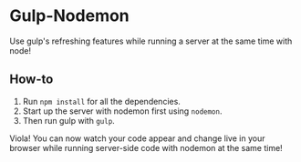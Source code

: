 # Gulp-Nodemon
Use gulp's refreshing features while running a server at the same time with node!

## How-to
1. Run `npm install` for all the dependencies.
1. Start up the server with nodemon first using `nodemon`.
1. Then run gulp with `gulp`.

Viola! You can now watch your code appear and change live in your browser while running server-side code with nodemon at the same time!